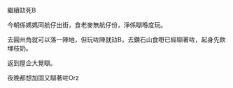繼續攰死B

今朝係媽媽同航仔出街，食老麥無航仔份，淨係瞓喺度玩。

去圓州角就可以落一陣地，但玩咗陣就攰B，去鑽石山食嘢已經瞓著咗，起身先飲埋枝奶。

返到屋企大覺瞓。

夜晚都想加固又瞓著咗Orz
